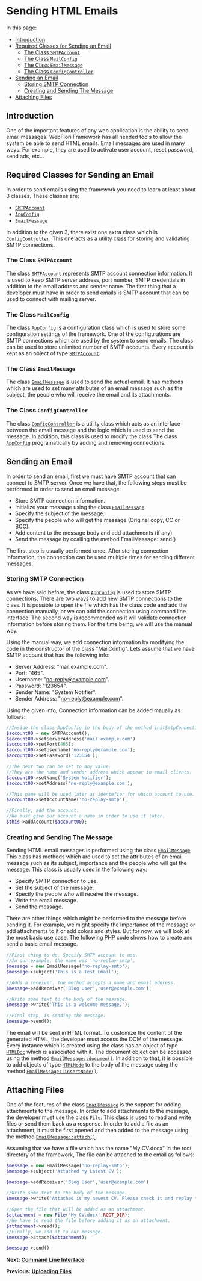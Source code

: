 # Sending HTML Emails

In this page:
* [Introduction](#introduction)
* [Required Classes for Sending an Email](#required-classes-for-sending-an-email)
  * [The Class `SMTPAccount`](#the-class-smtpaccount)
  * [The Class `MailConfig`](#the-class-mailconfig)
  * [The Class `EmailMessage`](#the-class-emailmessage)
  * [The Class `ConfigController`](#the-class-configcontroller)
* [Sending an Email](#sending-an-email)
  * [Storing SMTP Connection](#storing-smtp-connection)
  * [Creating and Sending The Message](#creating-and-sending-the-message)
* [Attaching Files](#attaching-files)

## Introduction

One of the important features of any web application is the ability to send email messages. WebFiori Framework has all needed tools to allow the system be able to send HTML emails. Email messages are used in many ways. For example, they are used to activate user account, reset password, send ads, etc...

## Required Classes for Sending an Email

In order to send emails using the framework you need to learn at least about 3 classes. These classes are:
* [`SMTPAccount`](https://webfiori.com/docs/webfiori/framework/mail/SMTPAccount)
* [`AppConfig`](https://webfiori.com/docs/app/AppConfig)
* [`EmailMessage`](https://webfiori.com/docs/webfiori/framework/mail/EmailMessage)

In addition to the given 3, there exist one extra class which is [`ConfigController`](https://webfiori.com/docs/webfiori/framework/ConfigController). This one acts as a utility class for storing and validating SMTP connections.

### The Class `SMTPAccount`

The class [`SMTPAccount`](https://webfiori.com/docs/webfiori/framework/mail/SMTPAccount) represents SMTP account connection information. It is used to keep SMTP server address, port number, SMTP credentials in addition to the email address and sender name. The first thing that a developer must have in order to send emails is SMTP account that can be used to connect with mailing server.

### The Class `MailConfig`

The class [`AppConfig`](https://webfiori.com/docs/app/AppConfig) is a configuration class which is used to store some configuration settings of the framework. One of the configurations are SMTP connections which are used by the system to send emails. The class can be used to store unlimited number of SMTP accounts. Every account is kept as an object of type [`SMTPAccount`](https://webfiori.com/docs/webfiori/framework/mail/SMTPAccount).

### The Class `EmailMessage`

The class [`EmailMessage`](https://webfiori.com/docs/webfiori/framework/mail/EmailMessage) is used to send the actual email. It has methods which are used to set many attributes of an email message such as the subject, the people who will receive the email and its attachments.

### The Class `ConfigController`

The class [`ConfigController`](https://webfiori.com/docs/webfiori/framework/ConfigController) is a utility class which acts as an interface between the email message and the logic which is used to send the message. In addition, this class is used to modify the class The class [`AppConfig`](https://webfiori.com/docs/app/AppConfig) programatically by adding and removing connections.

## Sending an Email

In order to send an email, first we must have SMTP account that can connect to SMTP server. Once we have that, the following steps must be performed in order to send an email message:

* Store SMTP connection information.
* Initialize your message using the class [`EmailMessage`](https://webfiori.com/docs/webfiori/framework/mail/EmailMessage).
* Specify the subject of the message.
* Specify the people who will get the message (Original copy, CC or BCC).
* Add content to the message body and add attachments (if any).
* Send the message by ccalling the method EmailMessage::send()

The first step is usually performed once. After storing connection information, the connection can be used multiple times for sending different messages.

### Storing SMTP Connection

As we have said before, the class [`AppConfig`](https://webfiori.com/docs/app/AppConfig) is used to store SMTP connections. There are two ways to add new SMTP connections to the class. It is possible to open the file which has the class code and add the connection manually, or we can add the connection using command line interface. The second way is recommended as it will validate connection information before storing them. For the time being, we will use the manual way.

Using the manual way, we add connection information by modifying the code in the constructor of the class "MailConfig". Lets assume that we have SMTP account that has the following info:
* Server Address: "mail.example.com".
* Port: "465".
* Username: "no-reply@example.com".
* Password: "123654".
* Sender Name: "System Notifier".
* Sender Address: "no-reply@example.com".

Using the given info, Connection information can be added maually as follows:

``` php
//Inside the class AppConfig in the body of the method initSmtpConnections...
$account00 = new SMTPAccount();
$account00->setServerAddress('mail.example.com')
$account00->setPort(465);
$account00->setUsername('no-reply@example.com');
$account00->setPassword('123654');

//The next two can be set to any value.
//They are the name and sender address which appear in email clients.
$account00->setName('System Notifier');
$account00->setAddress('no-reply@example.com');

//This name will be used later as identefier for which account to use.
$account00->setAccountName('no-replay-smtp');

//Finally, add the account.
//We must give our account a name in order to use it later.
$this->addAccount($account00);
```

### Creating and Sending The Message

Sending HTML email messages is performed using the class [`EmailMessage`](https://webfiori.com/docs/webfiori/framework/mail/EmailMessage). This class has methods which are used to set the attributes of an email message such as its subject, importance and the people who will get the message. This class is usually used in the following way:

* Specify SMTP connection to use.
* Set the subject of the message.
* Specify the people who will receive the message.
* Write the email message.
* Send the message.

There are other things which might be performed to the message before sending it. For example, we might specify the importance of the message or add attachments to it or add colors and styles. But for now, we will look at the most basic use case. The following PHP code shows how to create and send a basic email message.

``` php 
//First thing to do, Specify SMTP account to use.
//In our example, the name was 'no-replay-smtp'.
$message = new EmailMessage('no-replay-smtp');
$message->subject('This is a Test Email');

//Adds a receiver. The method accepts a name and email address.
$message->addReceiver('Blog User','user@example.com');

//Write some text to the body of the message.
$message->write('This is a welcome message.');

//Final step, is sending the message.
$message->send();
```

The email will be sent in HTML format. To customize the content of the generated HTML, the developer must access the DOM of the message. Every instance which is created using the class has an object of type [`HTMLDoc`](https://webfiori.com/docs/webfiori/phpStructs/html/HTMLDoc) which is associated with it. The document object can be accessed using the method [`EmailMessage::documen()`](https://webfiori.com/docs/webfiori/framework/mail/EmailMessage#documen). In addition to that, it is possible to add objects of type [`HTMLNode`](https://webfiori.com/docs/webfiori/phpStructs/html/HTMLNode) to the body of the message using the method [`EmailMessage::insertNode()`](https://webfiori.com/docs/webfiori/framework/mail/EmailMessage#insertNode).

## Attaching Files

One of the features of the class [`EmailMessage`](https://webfiori.com/docs/webfiori/framework/mail/EmailMessage) is the support for adding attachments to the message. In order to add attachments to the message, the developer must use the class [`File`](https://webfiori.com/docs/webfiori/framework/File). This class is used to read and write files or send them back as a response. In order to add a file as an attachment, it must be first opened and then added to the message using the method [`EmailMessage::attach()`](https://webfiori.com/docs/webfiori/framework/mail/EmailMessage#attach).

Assuming that we have a file which has the name "My CV.docx" in the root directory of the framework, The file can be attached to the email as follows:
``` php
$message = new EmailMessage('no-replay-smtp');
$message->subject('Attached My Latest CV');

$message->addReceiver('Blog User','user@example.com')

//Write some text to the body of the message.
$message->write('Attached is my newest CV. Please check it and replay to me if there is any thing extra you need from me.')

//Open the file that will be added as an attachment.
$attachment = new File('My CV.docx',ROOT_DIR);
//We have to read the file before adding it as an attachment.
$attachment->read();
//Finally, we add it to our message.
$message->attach($attachment);

$message->send()
```

**Next: [Command Line Interface](learn/command-line-interface)**

**Previous: [Uploading Files](learn/uploading-files)**

